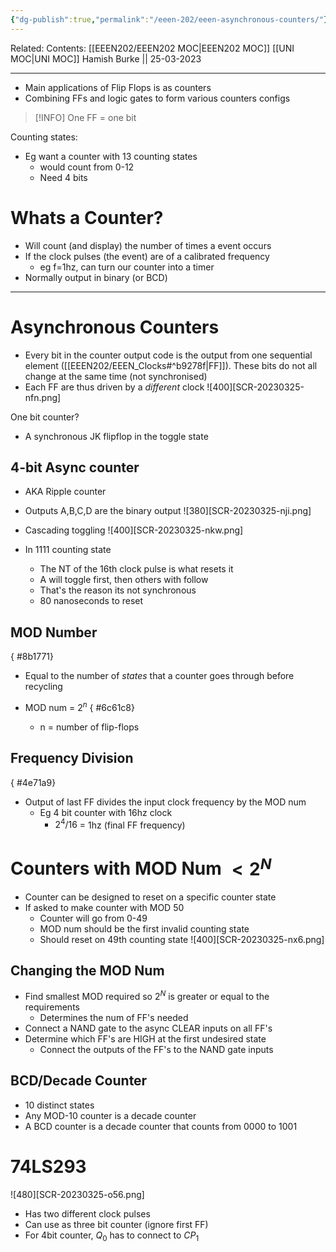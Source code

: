 ```yaml
---
{"dg-publish":true,"permalink":"/eeen-202/eeen-asynchronous-counters/"}
---
```


Related: 
Contents: [[EEEN202/EEEN202 MOC\|EEEN202 MOC]]
[[UNI MOC\|UNI MOC]]
Hamish Burke || 25-03-2023
***

- Main applications of Flip Flops is as counters
- Combining FFs and logic gates to form various counters configs

> [!INFO]
> One FF = one bit

Counting states:
- Eg want a counter with 13 counting states
	- would count from 0-12
	- Need 4 bits

# Whats a Counter?

- Will count (and display) the number of times a event occurs
- If the clock pulses (the event) are of a calibrated frequency
	- eg f=1hz, can turn our counter into a timer
- Normally output in binary (or BCD)


***

# Asynchronous Counters

- Every bit in the counter output code is the output from one sequential element ([[EEEN202/EEEN_Clocks#^b9278f\|FF]]). These bits do not all change at the same time (not synchronised)
- Each FF are thus driven by a *different* clock
![400][SCR-20230325-nfn.png]

One bit counter?
- A synchronous JK flipflop in the toggle state

## 4-bit Async counter

- AKA Ripple counter
- Outputs A,B,C,D are the binary output
![380][SCR-20230325-nji.png]

- Cascading toggling
![400][SCR-20230325-nkw.png]

- In 1111 counting state
	- The NT of the 16th clock pulse is what resets it
	- A will toggle first, then others with follow
	- That's the reason its not synchronous
	- 80 nanoseconds to reset

## MOD Number
{ #8b1771}


- Equal to the number of *states* that a counter goes through before recycling
- MOD num = $2^n$ 
{ #6c61c8}

	- n = number of flip-flops

## Frequency Division
{ #4e71a9}


- Output of last FF divides the input clock frequency by the MOD num
	- Eg 4 bit counter with 16hz clock
		- $2^4/16$ = 1hz (final FF frequency)

# Counters with MOD Num $<2^N$

- Counter can be designed to reset on a specific counter state
- If asked to make counter with MOD 50
	- Counter will go from 0-49
	- MOD num should be the first invalid counting state
	- Should reset on 49th counting state
![400][SCR-20230325-nx6.png]

## Changing the MOD Num

- Find smallest MOD required so $2^N$ is greater or equal to the requirements
	- Determines the num of FF's needed
- Connect a NAND gate to the async CLEAR inputs on all FF's
- Determine which FF's are HIGH at the first undesired state
	- Connect the outputs of the FF's to the NAND gate inputs

## BCD/Decade Counter

- 10 distinct states
- Any MOD-10 counter is a decade counter
- A BCD counter is a decade counter that counts from 0000 to 1001

# 74LS293

![480][SCR-20230325-o56.png]
- Has two different clock pulses
- Can use as three bit counter (ignore first FF)
- For 4bit counter, $Q_0$ has to connect to $CP_1$

